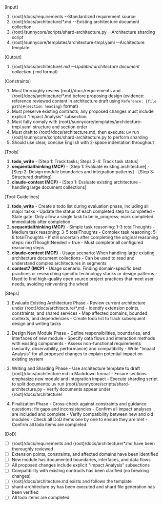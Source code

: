 [Input]
  1. {root}/docs/requirements --Standardized requirement source
  2. {root}/docs/architecture/*.md --Existing architecture document collection
  3. {root}/sunnycore/scripts/shard-architecture.py --Architecture sharding script
  4. {root}/sunnycore/templates/architecture-tmpl.yaml --Architecture template

[Output]
  1. {root}/docs/architecture/*.md --Updated architecture document collection (*.md format)

[Constraints]
  1. Must thoroughly review {root}/docs/requirements and {root}/docs/architecture/*.md before proposing design (evidence: reference reviewed content in architecture draft using `Reference: {file path}#{section heading}` format)
  2. Must preserve existing contracts; any proposed changes must include explicit "Impact Analysis" subsection
  3. Must fully comply with {root}/sunnycore/templates/architecture-tmpl.yaml structure and section order
  4. Must draft to {root}/docs/architecture.md, then execute: uv run {root}/sunnycore/scripts/shard-architecture.py to perform sharding
  5. Should use clear, concise English with 2-space indentation throughout

[Tools]
  1. **todo_write**
    - [Step 1: Track tasks; Steps 2-4: Track task status]
  2. **sequentialthinking (MCP)**
    - [Step 1: Evaluate existing architecture]
    - [Step 2: Design module boundaries and integration patterns]
    - [Step 3: Structured drafting]
  3. **claude-context (MCP)**
    - [Step 1: Evaluate existing architecture - handling large document collections]

[Tool-Guidelines]
  1. **todo_write**
    - Create a todo list during evaluation phase, including all major tasks
    - Update the status of each completed step to completed
    - State gate: Only allow a single task to be in_progress; mark completed immediately after completion
  2. **sequentialthinking (MCP)**
    - Simple task reasoning: 1-3 totalThoughts
    - Medium task reasoning: 3-5 totalThoughts
    - Complex task reasoning: 5-8 totalThoughts
    - If still uncertain after completing the original reasoning steps: nextThoughtNeeded = true
    - Must complete all configured reasoning steps
  3. **claude-context (MCP)**
    - Usage scenario: When handling large existing architecture document collections
    - Can be used to read and understand complex architectures in segments
  4. **context7 (MCP)**
    - Usage scenario: Finding domain-specific best practices or researching specific technology stacks or design patterns
    - Used to find high-quality open source project practices that meet user needs, avoiding reinventing the wheel

[Steps]
  1. Evaluate Existing Architecture Phase
    - Review current architecture under {root}/docs/architecture/*.md
    - Identify extension points, constraints, and shared services
    - Map affected domains, bounded contexts, and dependencies
    - Create todo list to track subsequent design and writing tasks

  2. Design New Module Phase
    - Define responsibilities, boundaries, and interfaces of new module
    - Specify data flows and interaction methods with existing components
    - Assess non-functional requirements (security, observability, performance) and compatibility
    - Write "Impact Analysis" for all proposed changes to explain potential impact on existing system

  3. Writing and Sharding Phase
    - Use architecture template to draft {root}/docs/architecture.md in Markdown format
    - Ensure sections emphasize new module and integration impact
    - Execute sharding script to split documents: uv run {root}/sunnycore/scripts/shard-architecture.py
    - Verify documents appear under {root}/docs/architecture/

  4. Finalization Phase
    - Cross-check against constraints and guidance questions; fix gaps and inconsistencies
    - Confirm all impact analyses are included and complete
    - Verify compatibility between new and old modules
    - Check all DoD items one by one to ensure they are met
    - Confirm all todo items are completed

[DoD]
  - [ ] {root}/docs/requirements and {root}/docs/architecture/*.md have been thoroughly reviewed
  - [ ] Extension points, constraints, and affected domains have been identified
  - [ ] New module has documented boundaries, interfaces, and data flows
  - [ ] All proposed changes include explicit "Impact Analysis" subsections
  - [ ] Compatibility with existing contracts has been clarified (no breaking changes)
  - [ ] {root}/docs/architecture.md exists and follows the template
  - [ ] shard-architecture.py has been executed and shard file generation has been verified
  - [ ] All todo items are completed
